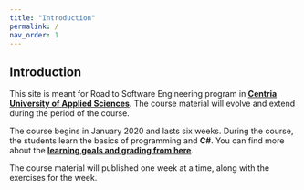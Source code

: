 ```yaml
---
title: "Introduction"
permalink: /
nav_order: 1
---
```


## Introduction

This site is meant for Road to Software Engineering program in [**Centria University of Applied Sciences**](https://web.centria.fi/en). The course material will evolve and extend during the period of the course.

The course begins in January 2020 and lasts six weeks. During the course, the students learn the basics of programming and **C#**. You can find more about the [**learning goals and grading from here**](part0).

The course material will published one week at a time, along with the exercises for the week.
